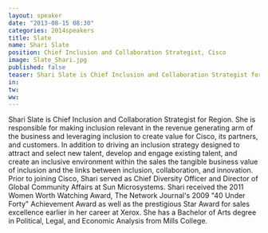 ```yaml
---
layout: speaker
date: "2013-08-15 08:30"
categories: 2014speakers
title: Slate
name: Shari Slate
position: Chief Inclusion and Collaboration Strategist, Cisco
image: Slate_Shari.jpg
published: false
teaser: Shari Slate is Chief Inclusion and Collaboration Strategist for Region. She is responsible for making inclusion relevant in the revenue generating arm of the business and leveraging inclusion to create value for Cisco, its partners, and customers.
in:
tw:
ww: 
---
```

Shari Slate is Chief Inclusion and Collaboration Strategist for Region.
She is responsible for making inclusion relevant in the revenue generating arm of the
business and leveraging inclusion to create value for Cisco, its partners, and customers.
In addition to driving an inclusion strategy designed to attract and select new talent,
develop and engage existing talent, and create an inclusive environment within the sales
the tangible business value of inclusion and the links between inclusion, collaboration, and innovation.
Prior to joining Cisco, Shari served as Chief Diversity Officer and Director of Global
Community Affairs at Sun Microsystems. Shari received the 2011 Women Worth
Watching Award, The Network Journal's 2009 "40 Under Forty" Achievement Award as
well as the prestigious Star Award for sales excellence earlier in her career at Xerox. She has a Bachelor of Arts degree in Political, Legal, and Economic Analysis from Mills
College.
